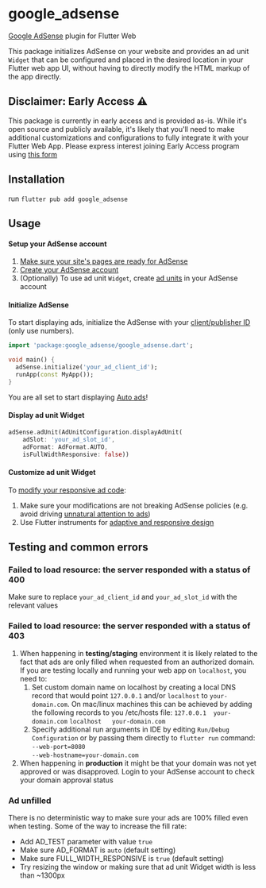 # google_adsense
[Google AdSense](https://adsense.google.com/intl/en_us/start/) plugin for Flutter Web

This package initializes AdSense on your website and provides an ad unit `Widget` that can be configured and placed in the desired location in your Flutter web app UI, without having to directly modify the HTML markup of the app directly.

## Disclaimer: Early Access ⚠️
This package is currently in early access and is provided as-is. While it's open source and publicly available, it's likely that you'll need to make additional customizations and configurations to fully integrate it with your Flutter Web App.
Please express interest joining Early Access program using [this form](https://docs.google.com/forms/d/e/1FAIpQLSdN6aOwVkaxGdxbVQFVZ_N4_UCBkuWYa-cS4_rbU_f1jK10Tw/viewform)

## Installation
run `flutter pub add google_adsense`

## Usage

#### Setup your AdSense account
1. [Make sure your site's pages are ready for AdSense](https://support.google.com/adsense/answer/7299563?hl=en&sjid=5790642343077592212-EU&visit_id=638657100661171978-1373860041&ref_topic=1319756&rd=1)
2. [Create your AdSense account](https://support.google.com/adsense/answer/10162?hl=en&sjid=5790642343077592212-EU&visit_id=638657100661171978-1373860041&ref_topic=1250103&rd=1)
3. (Optionally) To use ad unit `Widget`, create [ad units](https://support.google.com/adsense/answer/9183549?hl=en&ref_topic=9183242&sjid=5790642343077592212-EU) in your AdSense account

#### Initialize AdSense
To start displaying ads, initialize the AdSense with your [client/publisher ID](https://support.google.com/adsense/answer/105516?hl=en&sjid=5790642343077592212-EU) (only use numbers).
<?code-excerpt "example/lib/main.dart (init)"?>
```dart
import 'package:google_adsense/google_adsense.dart';

void main() {
  adSense.initialize('your_ad_client_id');
  runApp(const MyApp());
}

```
You are all set to start displaying [Auto ads](https://support.google.com/adsense/answer/9261805?hl=en)!
#### Display ad unit Widget
<?code-excerpt "example/lib/main.dart (adUnit)"?>
```dart
adSense.adUnit(AdUnitConfiguration.displayAdUnit(
    adSlot: 'your_ad_slot_id',
    adFormat: AdFormat.AUTO,
    isFullWidthResponsive: false))
```

#### Customize ad unit Widget
To [modify your responsive ad code](https://support.google.com/adsense/answer/9183363?hl=en&ref_topic=9183242&sjid=11551379421978541034-EU):
1. Make sure your modifications are not breaking AdSense policies (e.g. avoid driving [unnatural attention to ads](https://support.google.com/adsense/answer/1346295?sjid=11551379421978541034-EU#Unnatural_attention_to_ads))
2. Use Flutter instruments for [adaptive and responsive design](https://docs.flutter.dev/ui/adaptive-responsive)

## Testing and common errors

### Failed to load resource: the server responded with a status of 400
Make sure to replace `your_ad_client_id` and `your_ad_slot_id` with the relevant values

### Failed to load resource: the server responded with a status of 403
1. When happening in **testing/staging** environment it is likely related to the fact that ads are only filled when requested from an authorized domain. If you are testing locally and running your web app on `localhost`, you need to:
   1. Set custom domain name on localhost by creating a local DNS record that would point `127.0.0.1` and/or `localhost` to `your-domain.com`. On mac/linux machines this can be achieved by adding the following records to you /etc/hosts file:
        `127.0.0.1	your-domain.com`
        `localhost   your-domain.com`
   2. Specify additional run arguments in IDE by editing `Run/Debug Configuration` or by passing them directly to `flutter run` command:  
       `--web-port=8080`  
       `--web-hostname=your-domain.com`
2. When happening in **production** it might be that your domain was not yet approved or was disapproved. Login to your AdSense account to check your domain approval status

### Ad unfilled  

There is no deterministic way to make sure your ads are 100% filled even when testing. Some of the way to increase the fill rate:


- Add AD_TEST parameter with value `true`  
- Make sure AD_FORMAT is `auto` (default setting)
- Make sure FULL_WIDTH_RESPONSIVE is `true` (default setting)
- Try resizing the window or making sure that ad unit Widget width is less than ~1300px 
